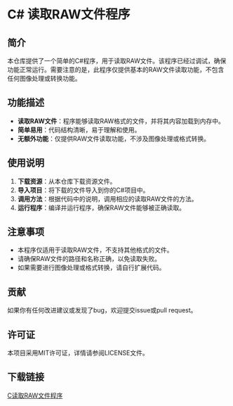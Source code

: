 # C# 读取RAW文件程序

## 简介

本仓库提供了一个简单的C#程序，用于读取RAW文件。该程序已经过调试，确保功能正常运行。需要注意的是，此程序仅提供基本的RAW文件读取功能，不包含任何图像处理或转换功能。

## 功能描述

- **读取RAW文件**：程序能够读取RAW格式的文件，并将其内容加载到内存中。
- **简单易用**：代码结构清晰，易于理解和使用。
- **无额外功能**：仅提供RAW文件读取功能，不涉及图像处理或格式转换。

## 使用说明

1. **下载资源**：从本仓库下载资源文件。
2. **导入项目**：将下载的文件导入到你的C#项目中。
3. **调用方法**：根据代码中的说明，调用相应的读取RAW文件的方法。
4. **运行程序**：编译并运行程序，确保RAW文件能够被正确读取。

## 注意事项

- 本程序仅适用于读取RAW文件，不支持其他格式的文件。
- 请确保RAW文件的路径和名称正确，以免读取失败。
- 如果需要进行图像处理或格式转换，请自行扩展代码。

## 贡献

如果你有任何改进建议或发现了bug，欢迎提交issue或pull request。

## 许可证

本项目采用MIT许可证，详情请参阅LICENSE文件。

## 下载链接

[C读取RAW文件程序](https://pan.quark.cn/s/2ba94c710571)
